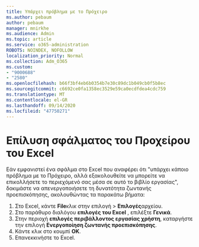 ```yaml
---
title: Υπάρχει πρόβλημα με το Πρόχειρο
ms.author: pebaum
author: pebaum
manager: mnirkhe
ms.audience: Admin
ms.topic: article
ms.service: o365-administration
ROBOTS: NOINDEX, NOFOLLOW
localization_priority: Normal
ms.collection: Adm_O365
ms.custom:
- "9000688"
- "2580"
ms.openlocfilehash: b66f3bf4eb6b0354b7e30c89dc1b049cb0f5b8ec
ms.sourcegitcommit: c6692ce0fa1358ec3529e59ca0ecdfdea4cdc759
ms.translationtype: MT
ms.contentlocale: el-GR
ms.lasthandoff: 09/14/2020
ms.locfileid: "47750271"
---
```

# <a name="resolving-excel-clipboard-error"></a>Επίλυση σφάλματος του Προχείρου του Excel

Εάν εμφανιστεί ένα σφάλμα στο Excel που αναφέρει ότι "υπάρχει κάποιο πρόβλημα με το Πρόχειρο, αλλά εξακολουθείτε να μπορείτε να επικολλήσετε το περιεχόμενό σας μέσα σε αυτό το βιβλίο εργασίας", δοκιμάστε να απενεργοποιήσετε τη δυνατότητα ζωντανής προεπισκόπησης, ακολουθώντας τα παρακάτω βήματα:

1. Στο Excel, κάντε **File**κλικ στην επιλογή  >  **Επιλογές**αρχείου.
3. Στο παράθυρο διαλόγου **επιλογές του Excel** , επιλέξτε **Γενικά**.
4. Στην περιοχή **επιλογές περιβάλλοντος εργασίας χρήστη**, καταργήστε την επιλογή **Ενεργοποίηση ζωντανής προεπισκόπησης**.
5. Κάντε κλικ στο κουμπί **OK**.
6. Επανεκκινήστε το Excel.
